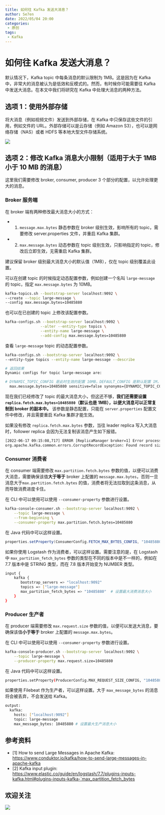 ```yaml
---
title: 如何往 Kafka 发送大消息？
author: Se7en
date: 2022/05/04 20:00
categories:
 - 原创
tags:
 - Kafka
---
```


# 如何往 Kafka 发送大消息？

默认情况下，Kafka topic 中每条消息的默认限制为 1MB。这是因为在 Kafka 中，非常大的消息被认为是低效和反模式的。然而，有时候你可能需要往 Kafka 中发送大消息。在本文中我们将研究在 Kafka 中处理大消息的两种方法。

## 选项 1：使用外部存储

将大消息（例如视频文件）发送到外部存储，在 Kafka 中只保存这些文件的引用，例如文件的 URL。外部存储可以是云存储（例如 Amazon S3），也可以是网络存储（NAS）或者 HDFS 等本地大型文件存储系统。

![](https://chengzw258.oss-cn-beijing.aliyuncs.com/Article/20220617214405.png)

## 选项 2：修改 Kafka 消息大小限制（适用于大于 1MB 小于 10 MB 的消息）

这里我们需要修改 broker, consumer, producer  3 个部分的配置，以允许处理更大的消息。

### Broker  服务端
在 broker 端有两种修改最大消息大小的方式：
- 1. `message.max.bytes` 静态参数在 broker 级别生效，影响所有的 topic，需要修改 server.properties 文件，并重启 Kafka 集群。
- 2. `max.message.bytes` 动态参数在 topic 级别生效，只影响指定的 topic，修改后立即生效，无需重启 Kafka 集群。

建议保留 broker 级别最大消息大小的默认值（1MB），仅在 topic 级别覆盖此设置。

可以在创建 topic 的时候指定动态配置参数，例如创建一个名叫 `large-message` 的 topic，指定 `max.message.bytes` 为 10MB。
```bash
kafka-topics.sh --bootstrap-server localhost:9092 \
--create --topic large-message \
--config max.message.bytes=10485880
```

也可以在已创建的 topic 上修改该配置参数。
```bash
kafka-configs.sh --bootstrap-server localhost:9092 \
                --alter --entity-type topics \
                --entity-name large-message \
                --add-config max.message.bytes=10485880
```

查看 `large-message` topic 的动态配置参数。
```bash
kafka-configs.sh --bootstrap-server localhost:9092 \ 
--entity-type topics --entity-name large-message --describe

# 返回结果
Dynamic configs for topic large-message are:

# DYNAMIC_TOPIC_CONFIG 是此时生效的配置 10MB，DEFAULT_CONFIG 是默认配置 1M。
  max.message.bytes=10485880 sensitive=false synonyms={DYNAMIC_TOPIC_CONFIG:max.message.bytes=10485880, DEFAULT_CONFIG:message.max.bytes=1048588}
```

现在我们已经修改了 topic 的最大消息大小，但这还不够，**我们还需要设置 `replica.fetch.max.bytes=10485880`（默认也是 1MB），以便大消息可以正常复制到 broker 的副本中。** 该参数是静态配置，只能在 `server.properties` 配置文件中修改，并且需要重启 Kafka 集群才能生效。

如果没有修改 `replica.fetch.max.bytes` 参数，当往 leader replica 写入大消息时，follower replica 会因为无法复制该消息产生如下报错。
```bash
[2022-06-17 09:15:08,717] ERROR [ReplicaManager broker=1] Error processing fetch with max size 1048576 from replica [2] on partition large-message-0: PartitionData(fetchOffset=410683670, logStartOffset=395947464, maxBytes=1048576, currentLeaderEpoch=Optional[0], lastFetchedEpoch=Optional.empty) (kafka.server.ReplicaManager)
org.apache.kafka.common.errors.CorruptRecordException: Found record size 0 smaller than minimum record overhead (14) in file /data/large-message-0/00000000000410481778.log.
```

### Consumer 消费者

在 consumer 端需要修改 `max.partition.fetch.bytes` 参数的值，以便可以消费大消息，需要确保该值**大于等于** broker 上配置的 `message.max.bytes`，否则一旦消息大于`max.partition.fetch.bytes` 的值，消费者将无法拉取到这条消息，从而导致消费进度卡住。

在 CLI 中可以使用可以使用 `--consumer-property` 参数进行设置。
```bash
kafka-console-consumer.sh --bootstrap-server localhost:9092 \
    --topic large-message \
    --from-beginning \
    --consumer-property max.partition.fetch.bytes=10485880
```

在 Java 代码中可以这样设置。
```java
properties.setProperty(ConsumerConfig.FETCH_MAX_BYTES_CONFIG, "10485880");
```

如果你使用 Logstash 作为消费者，可以这样设置。需要注意的是，在 Logstash 中 `max_partition_fetch_bytes` 参数的类型在不同的版本中是不一样的，例如在 7.7 版本中是 STRING 类型，而在 7.8 版本开始变为 NUMBER 类型。
```bash
input {
    kafka {
       bootstrap_servers => "localhost:9092"
       topics => ["large-message"]
       max_partition_fetch_bytes => "10485880"  # 设置最大消费消息大小
    }
}
```


### Producer 生产者
在 producer 端需要修改 `max.request.size` 参数的值，以便可以发送大消息，要确保该值**小于等于** broker 上配置的 `message.max.bytes`。

在 CLI 中可以使用可以使用 `--consumer-property` 参数进行设置。
```bash
kafka-console-producer.sh --bootstrap-server localhost:9092 \
    --topic large-message \
    --producer-property max.request.size=10485880
```

在 Java 代码中可以这样设置。
```bash
properties.setProperty(ProducerConfig.MAX_REQUEST_SIZE_CONFIG, "10485880");
```

如果使用 Filebeat 作为生产者，可以这样设置。大于 `max_message_bytes` 的消息将会被丢弃，不会发送给 Kafka。
```bash
output:
  kafka:
    hosts: ["localhost:9092"]
    topic: large-message
    max_message_bytes: 10485880 # 设置最大生产消息大小
```
## 参考资料
- [1] How to send Large Messages in Apache Kafka: https://www.conduktor.io/kafka/how-to-send-large-messages-in-apache-kafka
- [2] Kafka input plugin: https://www.elastic.co/guide/en/logstash/7.7/plugins-inputs-kafka.html#plugins-inputs-kafka-`max_partition_fetch_bytes

## 欢迎关注
![](https://chengzw258.oss-cn-beijing.aliyuncs.com/Article/20220104221116.png)
